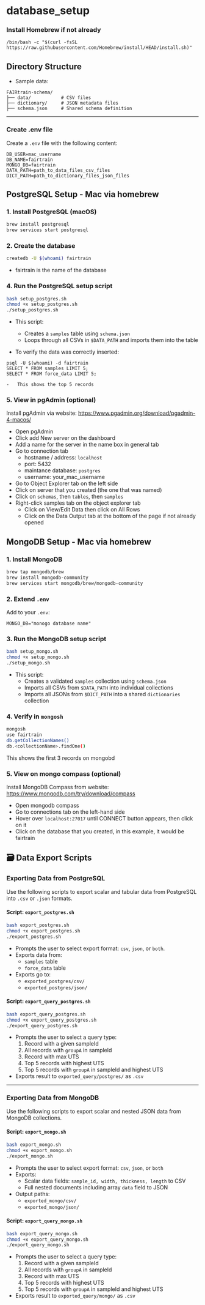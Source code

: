 # database_setup

### Install Homebrew if not already
```
/bin/bash -c "$(curl -fsSL https://raw.githubusercontent.com/Homebrew/install/HEAD/install.sh)"
```

## Directory Structure
- Sample data:
```
FAIRtrain-schema/
├── data/           # CSV files
├── dictionary/     # JSON metadata files
├── schema.json     # Shared schema definition
```

---

### Create .env file
Create a `.env` file with the following content:
```env
DB_USER=mac_username
DB_NAME=fairtrain
MONGO_DB=fairtrain
DATA_PATH=path_to_data_files_csv_files
DICT_PATH=path_to_dictionary_files_json_files
```


## PostgreSQL Setup - Mac via homebrew

### 1. Install PostgreSQL (macOS)
```bash
brew install postgresql
brew services start postgresql
```

### 2. Create the database
```bash
createdb -U $(whoami) fairtrain 
```
- fairtrain is the name of the database

### 4. Run the PostgreSQL setup script
```bash
bash setup_postgres.sh
chmod +x setup_postgres.sh
./setup_postgres.sh
```

- This script:
  - Creates a `samples` table using `schema.json`
  - Loops through all CSVs in `$DATA_PATH` and imports them into the table

- To verify the data was correctly inserted:
```
psql -U $(whoami) -d fairtrain
SELECT * FROM samples LIMIT 5;
SELECT * FROM force_data LIMIT 5;
```
    -   This shows the top 5 records

### 5. View in pgAdmin (optional)
Install pgAdmin via website: https://www.pgadmin.org/download/pgadmin-4-macos/

- Open pgAdmin
- Click add New server on the dashboard
- Add a name for the server in the name box in general tab
- Go to connection tab
    - hostname / address: `localhost`
    - port: 5432
    - maintance database: `postgres`
    - username: your_mac_username 
- Go to Object Explorer tab on the left side
- Click on server that you created (the one that was named)
- Click on `schemas`, then `tables`, then `samples`
- Right-click samples tab on the object explorer tab
    - Click on View/Edit Data then click on All Rows
    - Click on the Data Output tab at the bottom of the page if not already opened


## MongoDB Setup - Mac via homebrew

### 1. Install MongoDB
```bash
brew tap mongodb/brew
brew install mongodb-community
brew services start mongodb/brew/mongodb-community
```

### 2. Extend `.env`
Add to your `.env`:
```env
MONGO_DB="monogo database name"
```

### 3. Run the MongoDB setup script
```bash
bash setup_mongo.sh
chmod +x setup_mongo.sh
./setup_mongo.sh
```

- This script:
  - Creates a validated `samples` collection using `schema.json`
  - Imports all CSVs from `$DATA_PATH` into individual collections
  - Imports all JSONs from `$DICT_PATH` into a shared `dictionaries` collection

### 4. Verify in `mongosh`
```bash
mongosh
use fairtrain
db.getCollectionNames()
db.<collectionName>.findOne()
```
This shows the first 3 records on mongobd

### 5. View on mongo compass (optional)
Install MongoDB Compass from website: https://www.mongodb.com/try/download/compass

- Open mongodb compass
- Go to connections tab on the left-hand side
- Hover over `localhost:27017` until CONNECT button appears, then click on it
- Click on the database that you created, in this example, it would be fairtrain

## 🗃️ Data Export Scripts

### Exporting Data from PostgreSQL

Use the following scripts to export scalar and tabular data from PostgreSQL into `.csv` or `.json` formats.

#### Script: `export_postgres.sh`

```bash
bash export_postgres.sh
chmod +x export_postgres.sh
./export_postgres.sh
```

- Prompts the user to select export format: `csv`, `json`, or `both`.
- Exports data from:
  - `samples` table
  - `force_data` table
- Exports go to:
  - `exported_postgres/csv/`
  - `exported_postgres/json/`

#### Script: `export_query_postgres.sh`

```bash
bash export_query_postgres.sh
chmod +x export_query_postgres.sh
./export_query_postgres.sh
```

- Prompts the user to select a query type:
  1. Record with a given sampleId
  2. All records with `groupA` in sampleId
  3. Record with max UTS
  4. Top 5 records with highest UTS
  5. Top 5 records with `groupA` in sampleId and highest UTS
- Exports result to `exported_query/postgres/` as `.csv`

---

### Exporting Data from MongoDB

Use the following scripts to export scalar and nested JSON data from MongoDB collections.

#### Script: `export_mongo.sh`

```bash
bash export_mongo.sh
chmod +x export_mongo.sh
./export_mongo.sh
```

- Prompts the user to select export format: `csv`, `json`, or `both`
- Exports:
  - Scalar data fields: `sample_id, width, thickness, length` to CSV
  - Full nested documents including array `data` field to JSON
- Output paths:
  - `exported_mongo/csv/`
  - `exported_mongo/json/`

#### Script: `export_query_mongo.sh`

```bash
bash export_query_mongo.sh
chmod +x export_query_mongo.sh
./export_query_mongo.sh
```

- Prompts the user to select a query type:
  1. Record with a given sampleId
  2. All records with `groupA` in sampleId
  3. Record with max UTS
  4. Top 5 records with highest UTS
  5. Top 5 records with `groupA` in sampleId and highest UTS
- Exports result to `exported_query/mongo/` as `.csv`
